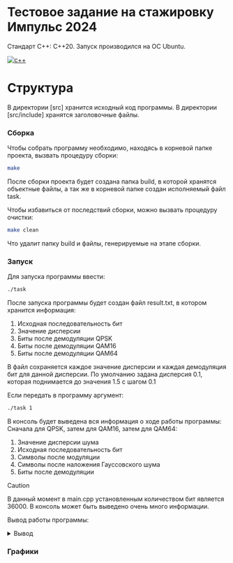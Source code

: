 # Тестовое задание на стажировку Импульс 2024

Стандарт C++: C++20. Запуск производился на ОС Ubuntu.

[![с++](https://skillicons.dev/icons?i=cpp)](https://skillicons.dev)
# Структура

В директории [src] хранится исходный код программы. 
В директории [src/include] хранятся заголовочные файлы.

### Сборка

Чтобы собрать программу необходимо, находясь в корневой папке проекта, вызвать процедуру сборки:
```bash
make
```

После сборки проекта будет создана папка build, в которой хранятся объектные файлы, а так же в корневой папке создан исполняемый файл task.

Чтобы избавиться от последствий сборки, можно вызвать процедуру очистки:
```bash
make clean
```

Что удалит папку build и файлы, генерируемые на этапе сборки.
### Запуск

Для запуска программы ввести:
```bash
./task
```

После запуска программы будет создан файл result.txt, в котором хранится информация:
1. Исходная последовательность бит
2. Значение дисперсии
3. Биты после демодуляции QPSK
4. Биты после демодуляции QAM16
5. Биты после демодуляции QAM64

В файл сохраняется каждое значение дисперсии и каждая демодуляция бит для данной дисперсии. По умолчанию задана дисперсия 0.1, которая поднимается до значения 1.5 с шагом 0.1

Если передать в программу аргумент:
```bash
./task 1 
```

В консоль будет выведена вся информация о ходе работы программы:
Сначала для QPSK, затем для QAM16, затем для QAM64:
1. Значение дисперсии шума
2. Исходная последовательность бит
3. Символы после модуляции
4. Символы после наложения Гауссовского шума
5. Биты после демодуляции

> [!CAUTION]
> В данный момент в main.cpp установленным количеством бит является 36000. В консоль может быть выведено очень много информации.

Вывод работы программы:

<details>
    <summary>Вывод</summary>
    
    ...
    Dispersion: 1.2

    Bits before any modulation:
    1 1 0 0 0 0 0 1 0 1 1 0 0 1 1 0 0 1 1 1 1 0 0 0 1 0 0 0 1 0 0 1 1 0 1 1 1 1 0 1 0 0 1 1 1 1 1 1 0 1 0 1 1 1 1 1 1 0 1 1 0 0 0 0 0 1 1 1 1 0 0 1 0 0 0 1 1 0 1 1 1 1 0 0 0 1 1 0 1 1 1 0 1 1 0 1 0 1 1 1 1 1 1 1 1 1 1 0 1 0 1 0 1 1 1 0 1 0 0 0 1 1 0 0 0 0 0 0 0 1 0 1 0 1 1 0 0 0 0 0 0 0 0 1 1 1 1 0 0 1 1 1 0 1 0 0 0 0 1 0 1 1 1 1 0 0 1 0 0 0 0 0 0 1 0 1 0 1 0 0 1 1 0 1 0 0 0 0 0 1 0 1 0 0 0 0 0 0 0 1 0 1 1 0 0 1 1 0 1 1 1 0 0 1 1 1 1 1 1 1 0 0 0 0 0 0 0 0 0 1 1 0 0 1 0 0 0 0 0 1 1 1 1 0 0 1 1 1 0 0 0 1 0 0 1 0 1 0 1 1 1 0 0 1 1 0 1 0 0 1 1 0 1 1 0 1 0 1 1 0 1 1 1 0 0 1 0 1 1 1 0 0 0 0 1 1 1 0 1 1 1 1 1 0 0 1 0 0 0 1 0 0 0 0 0 0 1 0 1 0 0 0 0 0 0 1 1 1 1 1 1 0 0 0 1 0 0 1 0 0 0 0 0 0 0 0 1 1 1 0 1 1 0 1 1 1 0 0 0 1 

    QPSK mod result:
    (1,1) (-1,-1) (-1,-1) (-1,1) (-1,1) (1,-1) (-1,1) (1,-1) (-1,1) (1,1) (1,-1) (-1,-1) (1,-1) (-1,-1) (1,-1) (-1,1) (1,-1) (1,1) (1,1) (-1,1) (-1,-1) (1,1) (1,1) (1,1) (-1,1) (-1,1) (1,1) (1,1) (1,-1) (1,1) (-1,-1) (-1,-1) (-1,1) (1,1) (1,-1) (-1,1) (-1,-1) (-1,1) (1,-1) (1,1) (1,1) (-1,-1) (-1,1) (1,-1) (1,1) (1,-1) (1,1) (-1,1) (-1,1) (1,1) (1,1) (1,1) (1,1) (1,-1) (1,-1) (1,-1) (1,1) (1,-1) (1,-1) (-1,-1) (1,1) (-1,-1) (-1,-1) (-1,-1) (-1,1) (-1,1) (-1,1) (1,-1) (-1,-1) (-1,-1) (-1,-1) (-1,1) (1,1) (1,-1) (-1,1) (1,1) (-1,1) (-1,-1) (-1,-1) (1,-1) (1,1) (1,1) (-1,-1) (1,-1) (-1,-1) (-1,-1) (-1,1) (-1,1) (-1,1) (-1,-1) (1,1) (-1,1) (-1,-1) (-1,-1) (-1,1) (-1,1) (-1,-1) (-1,-1) (-1,-1) (-1,1) (-1,1) (1,-1) (-1,1) (1,-1) (1,1) (1,-1) (-1,1) (1,1) (1,1) (1,1) (-1,-1) (-1,-1) (-1,-1) (-1,-1) (-1,1) (1,-1) (-1,1) (-1,-1) (-1,-1) (-1,1) (1,1) (1,-1) (-1,1) (1,1) (-1,-1) (-1,1) (-1,-1) (1,-1) (1,-1) (1,1) (1,-1) (-1,1) (1,-1) (1,-1) (-1,1) (1,-1) (1,1) (-1,1) (-1,1) (1,-1) (1,1) (1,-1) (-1,1) (-1,1) (1,1) (-1,-1) (-1,-1) (1,1) (1,-1) (1,1) (1,1) (1,-1) (-1,1) (-1,-1) (-1,1) (-1,-1) (-1,-1) (-1,-1) (1,-1) (1,-1) (-1,-1) (-1,-1) (-1,1) (1,1) (1,1) (1,-1) (-1,-1) (1,-1) (-1,1) (-1,-1) (-1,-1) (-1,-1) (-1,-1) (1,1) (1,-1) (1,1) (-1,1) (1,1) (-1,-1) (-1,1) 
    Noisy symbols:
    (-0.304182,0.853641) (-2.29023,-0.178852) (-0.106197,-0.960077) (-1.63196,1.04033) (-0.759161,1.55504) (1.44607,1.54961) (-0.0599101,2.22516) (0.595824,-1.15341) (0.570105,0.175414) (-2.20684,-0.12301) (0.374121,-1.92729) (-0.939558,-3.41835) (0.9842,-2.07355) (-1.81535,-1.22162) (2.0299,-1.08849) (-1.89913,1.45229) (1.96708,0.682768) (1.80708,0.597721) (1.05578,2.45383) (0.381042,0.657863) (-1.1573,-2.57713) (1.08672,0.434849) (0.987709,3.00792) (0.621692,0.51327) (-2.91559,0.271648) (-0.0434334,-0.185746) (-0.590683,2.32564) (2.88348,-0.166099) (0.805715,-0.809513) (-1.39237,2.70181) (-1.01698,-0.318453) (-2.43705,-0.381279) (-0.331202,2.3401) (0.863168,-0.722867) (0.73739,0.129206) (-2.25799,0.498515) (-2.32113,-1.16182) (-1.09893,1.89533) (0.919907,-0.884982) (2.37009,1.02261) (2.59323,0.810581) (-0.459314,0.322593) (-0.92919,1.15913) (-1.22292,-0.8477) (0.728609,2.18872) (2.18909,0.116082) (1.05116,0.109717) (-1.14611,3.40573) (-4.42789,1.93098) (0.682682,2.61438) (0.505632,0.406384) (2.92372,0.303773) (1.5894,2.09816) (1.67373,-2.48946) (0.835436,-0.337544) (-0.18676,-2.11055) (2.1013,0.154839) (2.44413,-1.46006) (0.595106,-1.42889) (-1.32876,-1.53933) (1.65689,2.43731) (0.586678,-0.163003) (0.076489,-2.98626) (-2.23351,-0.91577) (-0.138108,2.98838) (-1.17772,1.18923) (-0.308091,-1.23989) (1.96046,1.96462) (-2.24859,-3.34315) (-2.2128,-3.56028) (-1.31927,-1.18629) (0.086091,2.40884) (0.400042,3.44672) (1.38907,-2.2876) (-3.55006,1.37239) (2.43975,0.814793) (-1.47437,2.88449) (-0.0229869,0.26752) (-0.515417,-0.703605) (0.736573,-0.990139) (1.27326,-0.763958) (2.05134,2.7347) (-2.70472,-1.99384) (0.62703,-1.77844) (-1.99628,-1.59526) (-3.99367,1.69597) (-1.31955,1.30492) (-0.00106534,-1.16834) (-1.58902,0.987049) (1.02308,-0.692957) (0.731233,0.778059) (-0.652867,-0.137791) (-2.89217,-1.5941) (-0.551538,-0.706276) (-1.69186,3.37817) (-2.72531,1.27905) (-2.50789,-1.31687) (-0.402334,0.0721651) (-0.0232949,-1.90568) (-0.0200013,1.90767) (-0.943923,0.856884) (-0.418469,-0.222192) (-1.75606,-0.566462) (0.633755,-1.37301) (1.17481,1.4847) (1.04519,-1.17995) (-0.939766,0.878836) (1.03945,0.105733) (1.64055,0.134732) (0.0241842,0.675141) (-3.16287,-0.0388745) (0.23918,-0.0413123) (-0.31034,-1.21853) (-1.32769,-2.89314) (-1.75082,-1.01283) (-0.791374,-0.826688) (-0.137992,1.50151) (-3.68116,-1.92067) (-0.343152,-2.24907) (0.363114,-0.961167) (1.04394,2.52112) (-0.742275,0.34592) (-0.874138,-0.822312) (0.380312,1.31129) (-2.69061,-1.86321) (-2.87672,0.785922) (-1.50848,-0.900566) (-1.40909,-0.483634) (0.894113,-0.487243) (1.22947,1.71037) (2.54198,-0.64406) (-1.32977,0.149234) (2.26552,0.439085) (-0.310341,-1.65568) (-1.58608,0.545958) (1.08348,-1.45968) (1.0901,0.85484) (-0.0883295,0.850976) (0.389468,1.42632) (1.08526,-2.49294) (3.98524,2.26167) (3.36699,-0.309435) (1.21602,1.94441) (-4.50961,1.13603) (0.392106,1.02864) (0.202872,1.57868) (0.868373,-1.09148) (3.30835,0.845906) (2.14992,-2.22042) (-1.14208,1.29701) (-0.704378,1.62788) (0.743219,-0.619659) (-0.777016,1.64157) (-1.83392,-0.552197) (-1.88357,2.46455) (-3.20019,-0.0485992) (-1.04513,0.686625) (-1.25176,-1.2594) (-1.27612,-2.44634) (1.20982,-1.61002) (-0.786576,-3.14054) (-0.575526,0.52416) (-0.210045,1.14342) (1.24643,0.799085) (1.22137,0.568088) (-0.00553549,1.1112) (-0.204496,-0.315511) (2.15355,-1.03936) (-2.17588,2.80034) (-1.97477,-1.0515) (0.696004,-2.28792) (-5.44637,-1.09448) (-1.91329,-1.19982) (-0.593929,1.3972) (2.40705,-3.16453) (1.36882,-0.293611) (0.368992,0.46123) (0.637794,3.62403) (0.390893,-1.66201) (-1.50099,-0.0736788) 
    Bits after demod:
    0 1 0 0 0 0 0 1 0 1 1 1 0 1 1 0 1 1 0 0 1 0 0 0 1 0 0 0 1 0 0 1 1 1 1 1 1 1 1 1 0 0 1 1 1 1 1 1 0 1 0 0 0 1 1 0 1 0 0 1 0 0 0 0 0 1 1 0 1 1 0 1 0 0 0 1 1 0 1 1 1 1 0 1 0 1 0 0 1 1 1 1 1 1 0 1 0 1 1 1 1 1 1 1 1 1 1 0 1 0 0 0 1 1 1 0 1 0 0 0 1 1 1 0 1 0 0 0 0 1 0 1 0 0 1 1 0 0 0 0 0 0 1 1 1 1 1 0 0 1 1 1 0 1 0 1 0 0 1 0 1 0 1 1 0 0 1 0 0 0 0 1 0 1 0 0 0 1 1 0 1 1 0 0 0 0 0 0 0 1 0 1 0 0 0 1 0 0 0 1 0 1 0 0 0 0 1 0 1 1 1 0 0 1 1 1 1 1 1 1 0 0 1 0 0 0 0 0 0 0 0 0 0 1 0 0 0 0 1 0 1 1 0 1 0 0 1 1 0 0 0 1 0 0 0 0 1 0 1 1 1 0 0 1 1 1 0 0 0 1 1 0 1 1 0 1 1 1 1 0 1 1 1 0 1 1 0 1 1 1 1 1 1 0 1 1 1 0 0 1 0 1 1 0 0 1 0 0 0 1 0 0 0 1 0 0 0 0 1 0 0 0 0 1 0 1 1 1 1 1 0 1 0 0 1 0 0 1 0 0 1 0 0 0 0 0 0 1 1 0 1 0 1 1 1 1 1 0 0 0 

    QAM16 mod result:
    (-3,3) (-1,-3) (1,-1) (1,-1) (3,-1) (-3,1) (-3,1) (-1,1) (3,1) (-1,3) (3,-3) (3,3) (-1,-1) (3,3) (3,1) (-3,-3) (3,-1) (-1,1) (-1,-3) (3,1) (-3,3) (1,-1) (1,3) (-1,3) (3,-1) (3,3) (1,3) (1,1) (1,3) (-3,1) (-3,3) (-3,-3) (-1,-1) (1,-1) (-3,-3) (-1,-3) (1,3) (3,-1) (-3,-1) (1,-3) (3,3) (1,-3) (-3,-3) (-1,-1) (-3,-1) (-1,3) (-3,-3) (-1,-1) (-3,-3) (-1,-3) (1,-1) (1,-1) (1,3) (3,-1) (3,3) (-3,-3) (-3,-3) (1,-1) (-3,-1) (-1,-3) (1,3) (3,-1) (-1,-3) (1,-3) (3,1) (-1,1) (1,1) (1,-1) (-1,3) (1,-1) (1,3) (-1,-1) (-3,3) (3,-3) (3,1) (1,3) (-3,-1) (-3,-1) (-3,-3) (1,1) (-3,-3) (3,-1) (1,3) (1,-3) (-3,-1) (-3,-3) (3,-3) (3,1) (3,-1) (-1,-3) 
    Noisy symbols:
    (-4.30418,2.85364) (-2.29023,-2.17885) (1.8938,-0.960077) (0.368035,-0.959673) (3.24084,-0.444962) (-2.55393,3.54961) (-2.05991,2.22516) (-1.40418,0.84659) (4.57011,0.175414) (-4.20684,1.87699) (2.37412,-3.92729) (3.06044,0.581654) (-1.0158,-2.07355) (2.18465,2.77838) (4.0299,0.911514) (-3.89913,-2.54771) (3.96708,0.682768) (-0.192917,0.597721) (-0.944223,-1.54617) (4.38104,0.657863) (-3.1573,1.42287) (1.08672,-1.56515) (0.987709,5.00792) (-1.37831,2.51327) (1.08441,-1.72835) (3.95657,1.81425) (-0.590683,4.32564) (2.88348,-0.166099) (0.805715,3.19049) (-5.39237,2.70181) (-3.01698,3.68155) (-4.43705,-2.38128) (-0.331202,0.340096) (0.863168,-2.72287) (-3.26261,-1.87079) (-2.25799,-3.50149) (-0.321132,2.83818) (2.90107,-0.104671) (-3.08009,-0.884982) (2.37009,-2.97739) (4.59323,2.81058) (1.54069,-1.67741) (-2.92919,-2.84087) (-3.22292,-0.8477) (-3.27139,0.188724) (0.189086,4.11608) (-2.94884,-3.89028) (-1.14611,1.40573) (-6.42789,-2.06902) (-1.31732,-1.38562) (0.505632,-1.59362) (2.92372,-1.69623) (1.5894,4.09816) (3.67373,-2.48946) (2.83544,3.66246) (-4.18676,-4.11055) (-1.8987,-3.84516) (2.44413,-1.46006) (-3.40489,-1.42889) (-1.32876,-3.53933) (1.65689,4.43731) (4.58668,-0.163003) (0.076489,-4.98626) (-0.233509,-2.91577) (3.86189,2.98838) (-1.17772,1.18923) (1.69191,-1.23989) (1.96046,1.96462) (-2.24859,0.656845) (-0.212796,-3.56028) (0.680731,2.81371) (0.086091,0.408839) (-3.59996,5.44672) (3.38907,-4.2876) (0.449943,1.37239) (2.43975,2.81479) (-3.47437,0.884487) (-2.02299,0.26752) (-2.51542,-2.7036) (0.736573,1.00986) (-2.72674,-4.76396) (4.05134,0.734697) (-0.704718,2.00616) (0.62703,-3.77844) (-3.99628,-1.59526) (-5.99367,-0.304026) (2.68045,-2.69508) (3.99893,-1.16834) (2.41098,-1.01295) (1.02308,-2.69296) 
    Bits after demod:
    1 1 1 1 0 0 0 0 0 1 1 0 0 1 1 0 0 1 1 1 1 1 0 0 1 1 0 0 1 0 0 1 1 1 0 0 1 1 1 1 0 0 1 1 1 0 1 1 0 0 0 1 1 1 1 1 1 1 0 0 0 0 0 0 1 0 1 1 1 0 0 1 0 1 0 1 1 1 0 0 1 0 0 0 0 1 1 0 0 0 1 0 1 1 0 1 0 1 1 0 1 0 1 1 0 0 0 1 0 1 1 1 1 1 1 0 1 1 1 1 1 1 0 0 1 1 1 1 1 0 0 1 0 0 1 0 0 1 0 0 0 0 0 0 1 1 0 1 0 1 1 1 0 1 0 0 0 0 1 1 1 1 0 0 0 1 1 0 0 0 0 0 0 1 0 0 1 0 0 0 0 0 1 0 0 0 0 0 1 0 0 1 1 1 1 0 0 1 0 1 0 1 1 0 0 1 1 1 0 0 1 0 0 0 1 1 1 1 1 1 1 1 1 1 0 0 0 1 0 1 1 1 0 1 0 0 0 0 0 1 0 0 1 0 0 1 0 0 1 1 1 0 0 0 0 1 1 1 1 1 1 0 0 1 0 1 1 0 1 0 1 0 1 0 0 0 0 0 0 1 1 1 1 0 1 0 1 0 0 0 0 0 1 1 1 1 1 0 1 0 1 1 1 1 1 0 0 0 1 0 0 0 0 0 0 0 1 0 1 0 1 1 0 0 1 1 0 0 1 1 0 1 0 0 1 0 0 1 0 0 1 1 1 1 0 0 1 1 0 1 1 1 0 1 1 1 0 0 1 0 

    QAM64 mod result:
    (-7,5) (5,-3) (-5,-1) (-7,7) (-3,1) (-1,-1) (1,5) (7,7) (7,-3) (-1,7) (-5,-7) (-5,7) (5,-7) (1,7) (-1,-1) (3,3) (7,-1) (5,7) (-1,3) (-7,3) (-7,5) (3,-7) (-7,-1) (-5,-7) (-5,7) (1,5) (-1,-5) (-3,5) (-5,-7) (1,-3) (1,5) (3,-7) (-7,-7) (5,-3) (-1,-1) (7,1) (1,7) (-7,-7) (-5,-1) (-5,-7) (-5,7) (-5,5) (-3,-5) (-5,7) (-5,3) (3,3) (-1,-1) (3,1) (-7,5) (-1,7) (-5,7) (1,-7) (-3,-7) (-7,1) (7,-1) (-3,1) (-7,-3) (-1,-7) (3,3) (-5,5) 
    Noisy symbols:
    (-8.30418,4.85364) (3.70977,-2.17885) (-4.1062,-0.960077) (-7.63196,7.04033) (-2.75916,1.55504) (-0.553935,1.54961) (1.94009,6.22516) (6.59582,6.84659) (8.57011,-3.82459) (-4.20684,5.87699) (-5.62588,-7.92729) (-4.93956,4.58165) (4.9842,-8.07355) (0.184655,6.77838) (0.029895,-1.08849) (2.10087,3.45229) (7.96708,0.682768) (5.80708,6.59772) (-0.944223,4.45383) (-5.61896,2.65786) (-7.1573,3.42287) (3.08672,-7.56515) (-7.01229,1.00792) (-5.37831,-7.48673) (-6.91559,6.27165) (1.95657,3.81425) (-2.59068,-3.67436) (-1.11652,3.8339) (-5.19429,-6.80951) (-1.39237,-1.29819) (0.983023,5.68155) (1.56295,-6.38128) (-6.3312,-5.6599) (4.86317,-4.72287) (-1.26261,0.129206) (5.74201,0.498515) (-0.321132,6.83818) (-7.09893,-6.10467) (-5.08009,-0.884982) (-3.62991,-6.97739) (-3.40677,6.81058) (-4.45931,6.32259) (-2.92919,-4.84087) (-7.22292,7.1523) (-5.27139,4.18872) (4.18909,4.11608) (-0.948837,-1.89028) (2.85389,3.40573) (-10.4279,5.93098) (-1.31732,8.61438) (-5.49437,6.40638) (2.92372,-7.69623) (-2.4106,-5.90184) (-6.32627,-0.489458) (6.83544,-0.337544) (-4.18676,-0.11055) (-5.8987,-3.84516) (0.444126,-7.46006) (2.59511,2.57111) (-5.32876,4.46067) 
    Bits after demod:
    1 1 1 1 1 1 0 1 0 1 0 1 0 1 1 0 0 1 1 1 1 0 0 0 1 0 0 0 1 0 1 0 0 0 1 1 1 1 1 1 0 0 1 1 1 1 1 1 0 1 1 0 0 0 1 1 0 0 0 1 0 0 0 0 0 1 1 1 0 0 0 1 1 1 1 1 1 0 1 1 1 1 0 0 0 1 1 1 0 0 1 0 1 1 0 1 1 0 0 1 1 1 1 1 1 1 1 0 1 1 0 0 1 1 1 0 1 0 0 1 1 0 1 0 0 0 0 0 0 1 0 1 1 0 0 0 0 0 0 0 0 0 0 1 1 1 1 0 0 0 1 0 1 1 0 0 0 1 0 0 1 0 1 0 1 0 1 1 0 0 0 0 0 1 0 1 1 0 1 1 1 1 0 1 0 0 0 0 0 1 0 0 0 0 1 0 0 0 0 0 1 1 1 0 1 0 0 0 1 1 1 0 0 1 1 0 1 1 1 0 1 1 0 0 0 0 0 0 0 1 1 0 0 1 0 0 0 0 1 0 1 1 1 0 1 0 1 1 1 0 0 1 0 0 1 0 1 0 1 1 1 0 0 0 1 1 0 0 0 1 1 1 0 1 1 0 0 1 1 0 1 1 1 0 1 1 0 1 1 1 1 1 1 0 0 0 0 0 1 1 1 1 1 0 0 1 0 0 0 1 0 1 0 0 1 0 1 0 0 1 1 0 0 0 0 1 1 1 1 1 0 1 1 0 0 1 0 1 0 0 0 1 0 0 0 1 0 0 1 0 1 1 0 1 1 1 0 0 0 1 

    Dispersion: 1.3

    Bits before any modulation:
    1 1 0 0 0 0 0 1 0 1 1 0 0 1 1 0 0 1 1 1 1 0 0 0 1 0 0 0 1 0 0 1 1 0 1 1 1 1 0 1 0 0 1 1 1 1 1 1 0 1 0 1 1 1 1 1 1 0 1 1 0 0 0 0 0 1 1 1 1 0 0 1 0 0 0 1 1 0 1 1 1 1 0 0 0 1 1 0 1 1 1 0 1 1 0 1 0 1 1 1 1 1 1 1 1 1 1 0 1 0 1 0 1 1 1 0 1 0 0 0 1 1 0 0 0 0 0 0 0 1 0 1 0 1 1 0 0 0 0 0 0 0 0 1 1 1 1 0 0 1 1 1 0 1 0 0 0 0 1 0 1 1 1 1 0 0 1 0 0 0 0 0 0 1 0 1 0 1 0 0 1 1 0 1 0 0 0 0 0 1 0 1 0 0 0 0 0 0 0 1 0 1 1 0 0 1 1 0 1 1 1 0 0 1 1 1 1 1 1 1 0 0 0 0 0 0 0 0 0 1 1 0 0 1 0 0 0 0 0 1 1 1 1 0 0 1 1 1 0 0 0 1 0 0 1 0 1 0 1 1 1 0 0 1 1 0 1 0 0 1 1 0 1 1 0 1 0 1 1 0 1 1 1 0 0 1 0 1 1 1 0 0 0 0 1 1 1 0 1 1 1 1 1 0 0 1 0 0 0 1 0 0 0 0 0 0 1 0 1 0 0 0 0 0 0 1 1 1 1 1 1 0 0 0 1 0 0 1 0 0 0 0 0 0 0 0 1 1 1 0 1 1 0 1 1 1 0 0 0 1 

    QPSK mod result:
    (1,1) (-1,-1) (-1,-1) (-1,1) (-1,1) (1,-1) (-1,1) (1,-1) (-1,1) (1,1) (1,-1) (-1,-1) (1,-1) (-1,-1) (1,-1) (-1,1) (1,-1) (1,1) (1,1) (-1,1) (-1,-1) (1,1) (1,1) (1,1) (-1,1) (-1,1) (1,1) (1,1) (1,-1) (1,1) (-1,-1) (-1,-1) (-1,1) (1,1) (1,-1) (-1,1) (-1,-1) (-1,1) (1,-1) (1,1) (1,1) (-1,-1) (-1,1) (1,-1) (1,1) (1,-1) (1,1) (-1,1) (-1,1) (1,1) (1,1) (1,1) (1,1) (1,-1) (1,-1) (1,-1) (1,1) (1,-1) (1,-1) (-1,-1) (1,1) (-1,-1) (-1,-1) (-1,-1) (-1,1) (-1,1) (-1,1) (1,-1) (-1,-1) (-1,-1) (-1,-1) (-1,1) (1,1) (1,-1) (-1,1) (1,1) (-1,1) (-1,-1) (-1,-1) (1,-1) (1,1) (1,1) (-1,-1) (1,-1) (-1,-1) (-1,-1) (-1,1) (-1,1) (-1,1) (-1,-1) (1,1) (-1,1) (-1,-1) (-1,-1) (-1,1) (-1,1) (-1,-1) (-1,-1) (-1,-1) (-1,1) (-1,1) (1,-1) (-1,1) (1,-1) (1,1) (1,-1) (-1,1) (1,1) (1,1) (1,1) (-1,-1) (-1,-1) (-1,-1) (-1,-1) (-1,1) (1,-1) (-1,1) (-1,-1) (-1,-1) (-1,1) (1,1) (1,-1) (-1,1) (1,1) (-1,-1) (-1,1) (-1,-1) (1,-1) (1,-1) (1,1) (1,-1) (-1,1) (1,-1) (1,-1) (-1,1) (1,-1) (1,1) (-1,1) (-1,1) (1,-1) (1,1) (1,-1) (-1,1) (-1,1) (1,1) (-1,-1) (-1,-1) (1,1) (1,-1) (1,1) (1,1) (1,-1) (-1,1) (-1,-1) (-1,1) (-1,-1) (-1,-1) (-1,-1) (1,-1) (1,-1) (-1,-1) (-1,-1) (-1,1) (1,1) (1,1) (1,-1) (-1,-1) (1,-1) (-1,1) (-1,-1) (-1,-1) (-1,-1) (-1,-1) (1,1) (1,-1) (1,1) (-1,1) (1,1) (-1,-1) (-1,1) 
    Noisy symbols:
    (-0.412863,0.841444) (-2.39775,-0.110423) (-0.0317137,-0.95675) (-1.68463,1.04369) (-0.739091,1.60129) (1.48324,1.76208) (0.0184307,2.32725) (0.562143,-1.16619) (0.700947,0.106699) (-2.47408,-0.216594) (0.321965,-2.00456) (-0.934522,-3.61987) (0.982884,-2.16301) (-1.88329,-1.24008) (2.11572,-1.09586) (-1.97405,1.48999) (2.04767,0.822999) (1.87434,0.564198) (1.06042,2.57498) (0.496129,0.629351) (-1.17041,-2.70856) (1.09395,0.387753) (0.986685,3.17525) (0.590166,0.47271) (-3.07522,0.210952) (0.0362805,-0.284558) (-0.72324,2.43611) (3.04044,-0.263274) (0.789524,-0.79364) (-1.59173,2.84362) (-1.01839,-0.261657) (-2.55681,-0.329719) (-0.275469,2.45177) (0.851765,-0.866439) (0.715506,0.223307) (-2.36283,0.456724) (-2.43123,-1.1753) (-1.10718,1.96994) (0.913233,-0.875397) (2.48426,1.0245) (2.726,0.794796) (-0.414257,0.432809) (-0.923289,1.17239) (-1.40817,-0.835008) (0.705994,2.28778) (2.28818,0.209089) (1.05543,0.0355267) (-1.15829,3.60621) (-4.71354,2.00856) (0.656239,2.74891) (0.464434,0.356916) (3.08403,0.245754) (1.63852,2.18967) (1.72987,-2.61358) (0.821723,-0.282339) (-0.285657,-2.2031) (2.19308,0.0844085) (2.56447,-1.4984) (0.561365,-1.46463) (-1.35616,-1.58427) (1.71163,2.55708) (0.718901,-0.0932538) (0.166196,-3.15178) (-2.3363,-0.908751) (-0.0662833,3.15407) (-1.19253,1.205) (-0.250432,-1.42655) (2.0405,2.21167) (-2.35264,-3.53842) (-2.31386,-3.77363) (-1.34587,-1.20181) (0.176599,2.52624) (0.350046,3.65061) (1.42149,-2.3949) (-3.76256,1.40342) (2.55973,0.799359) (-1.5139,3.04153) (0.0584309,0.373147) (-0.475035,-0.678905) (0.714621,-0.989318) (1.29603,-0.910955) (2.13895,2.87925) (-2.84678,-2.07666) (0.595949,-1.84331) (-2.07931,-1.64486) (-4.24315,1.92064) (-1.34618,1.33033) (0.0821792,-1.34904) (-1.63811,0.98597) (1.19167,-0.66737) (0.708835,0.759564) (-0.623939,-0.232607) (-3.04985,-1.64361) (-0.514166,-0.681799) (-1.74952,3.57635) (-2.86909,1.3023) (-2.63355,-1.34328) (-0.352528,0.161512) (0.0580972,-1.98116) (0.0616653,1.98331) (-0.939249,0.844957) (-0.536675,-0.157374) (-1.81906,-0.697) (0.603235,-1.40409) (1.18938,1.52509) (1.04895,-1.19495) (-0.934746,0.868739) (1.04274,0.0312112) (1.69393,0.0626262) (-0.0571338,0.64807) (-3.34311,0.0412193) (0.342444,0.0385784) (-0.252868,-1.23675) (-1.35499,-3.0509) (-1.81339,-1.18056) (-0.940655,-0.812245) (-0.0661585,1.5433) (-3.90459,-1.99739) (-0.288415,-2.35316) (0.476707,-1.1246) (1.0476,2.64788) (-0.887464,0.45808) (-0.863649,-0.974172) (0.328671,1.33723) (-2.83149,-1.93515) (-3.03311,0.768083) (-1.55086,-0.892279) (-1.60984,-0.440603) (0.885289,-0.444513) (1.2486,1.76957) (2.67047,-0.614398) (-1.35725,0.0783367) (2.37098,0.559008) (-0.419536,-1.71032) (-1.63492,0.508121) (1.09043,-1.49799) (1.0976,0.842744) (-0.0123569,0.838557) (0.505257,1.46185) (1.09237,-2.61735) (4.23401,2.36681) (3.56424,-0.251887) (1.40069,2.02311) (-4.80208,1.14737) (0.341448,1.03102) (0.303111,1.79358) (1.02407,-1.0991) (3.50071,0.833065) (2.24574,-2.32212) (-1.32059,1.32176) (-0.84641,1.68021) (0.721821,-0.587964) (-0.758434,1.69503) (-1.90341,-0.51488) (-1.9572,2.5866) (-3.38354,0.0306842) (-1.04889,0.827177) (-1.27274,-1.28102) (-1.4658,-2.56687) (1.22731,-1.66085) (-0.76879,-3.31892) (-0.540153,0.651173) (-0.144216,1.15538) (1.26697,0.782342) (1.23982,0.532095) (-0.0893301,1.28714) (-0.138204,-0.25847) (2.24968,-1.04264) (-2.27387,2.95037) (-2.056,-1.0558) (0.837338,-2.39525) (-5.8169,-1.10235) (-1.9894,-1.21647) (-0.726757,1.4303) (2.5243,-3.34491) (1.39955,-0.401412) (0.483075,0.416333) (0.60761,3.8427) (0.506801,-1.71718) (-1.54273,-0.163152) 
    Bits after demod:
    0 1 0 0 0 0 0 1 0 1 1 1 1 1 1 0 1 1 0 0 1 0 0 0 1 0 0 0 1 0 0 1 1 1 1 1 1 1 1 1 0 0 1 1 1 1 1 1 0 1 1 0 0 1 1 0 1 0 0 1 0 0 0 0 0 1 1 0 1 1 0 1 0 0 0 1 1 0 1 1 1 1 0 1 0 1 0 0 1 1 1 1 1 1 0 1 0 1 1 1 1 1 1 1 1 1 1 0 1 0 0 0 1 1 1 0 1 0 0 0 1 1 1 0 1 0 0 0 0 1 0 1 0 0 1 1 0 0 0 0 0 0 1 1 1 1 1 0 0 1 1 1 0 1 1 1 0 0 1 0 1 0 1 1 0 0 1 0 0 0 0 1 0 1 1 0 0 1 1 0 1 1 0 0 0 0 0 0 0 1 0 1 0 0 0 1 1 0 1 1 0 1 0 0 0 0 1 0 1 1 1 0 0 1 1 1 1 1 0 1 0 1 1 1 0 0 0 0 0 0 0 0 0 1 0 0 0 0 1 0 1 1 0 1 0 0 1 1 0 0 0 1 0 0 0 0 1 0 1 1 1 0 0 1 1 1 0 0 0 1 1 0 1 1 0 1 1 1 1 0 1 1 1 0 1 1 0 1 1 1 1 1 1 0 1 1 1 0 0 1 0 1 1 0 0 1 0 0 0 1 0 1 0 1 0 0 0 0 1 0 0 0 0 1 0 1 1 1 1 1 0 1 0 0 1 0 0 1 0 0 1 0 0 0 0 0 0 1 1 0 1 0 1 1 1 1 1 0 0 0 

    QAM16 mod result:
    (-3,3) (-1,-3) (1,-1) (1,-1) (3,-1) (-3,1) (-3,1) (-1,1) (3,1) (-1,3) (3,-3) (3,3) (-1,-1) (3,3) (3,1) (-3,-3) (3,-1) (-1,1) (-1,-3) (3,1) (-3,3) (1,-1) (1,3) (-1,3) (3,-1) (3,3) (1,3) (1,1) (1,3) (-3,1) (-3,3) (-3,-3) (-1,-1) (1,-1) (-3,-3) (-1,-3) (1,3) (3,-1) (-3,-1) (1,-3) (3,3) (1,-3) (-3,-3) (-1,-1) (-3,-1) (-1,3) (-3,-3) (-1,-1) (-3,-3) (-1,-3) (1,-1) (1,-1) (1,3) (3,-1) (3,3) (-3,-3) (-3,-3) (1,-1) (-3,-1) (-1,-3) (1,3) (3,-1) (-1,-3) (1,-3) (3,1) (-1,1) (1,1) (1,-1) (-1,3) (1,-1) (1,3) (-1,-1) (-3,3) (3,-3) (3,1) (1,3) (-3,-1) (-3,-1) (-3,-3) (1,1) (-3,-3) (3,-1) (1,3) (1,-3) (-3,-1) (-3,-3) (3,-3) (3,1) (3,-1) (-1,-3) 
    Noisy symbols:
    (-4.41286,2.84144) (-2.39775,-2.11042) (1.96829,-0.95675) (0.315372,-0.956312) (3.26091,-0.398708) (-2.51676,3.76208) (-1.98157,2.32725) (-1.43786,0.833806) (4.70095,0.106699) (-4.47408,1.78341) (2.32196,-4.00456) (3.06548,0.380125) (-1.01712,-2.16301) (2.11671,2.75992) (4.11572,0.90414) (-3.97405,-2.51001) (4.04767,0.822999) (-0.12566,0.564198) (-0.939575,-1.42502) (4.49613,0.629351) (-3.17041,1.29144) (1.09395,-1.61225) (0.986685,5.17525) (-1.40983,2.47271) (0.924776,-1.78905) (4.03628,1.71544) (-0.72324,4.43611) (3.04044,-0.263274) (0.789524,3.20636) (-5.59173,2.84362) (-3.01839,3.73834) (-4.55681,-2.32972) (-0.275469,0.451771) (0.851765,-2.86644) (-3.28449,-1.77669) (-2.36283,-3.54328) (-0.431227,2.8247) (2.89282,-0.0300602) (-3.08677,-0.875397) (2.48426,-2.9755) (4.726,2.7948) (1.58574,-1.56719) (-2.92329,-2.82761) (-3.40817,-0.835008) (-3.29401,0.287784) (0.288177,4.20909) (-2.94457,-3.96447) (-1.15829,1.60621) (-6.71354,-1.99144) (-1.34376,-1.25109) (0.464434,-1.64308) (3.08403,-1.75425) (1.63852,4.18967) (3.72987,-2.61358) (2.82172,3.71766) (-4.28566,-4.2031) (-1.80692,-3.91559) (2.56447,-1.4984) (-3.43864,-1.46463) (-1.35616,-3.58427) (1.71163,4.55708) (4.7189,-0.0932538) (0.166196,-5.15178) (-0.336301,-2.90875) (3.93372,3.15407) (-1.19253,1.205) (1.74957,-1.42655) (2.0405,2.21167) (-2.35264,0.461583) (-0.313862,-3.77363) (0.654125,2.79819) (0.176599,0.526242) (-3.64995,5.65061) (3.42149,-4.3949) (0.237438,1.40342) (2.55973,2.79936) (-3.5139,1.04153) (-1.94157,0.373147) (-2.47503,-2.67891) (0.714621,1.01068) (-2.70397,-4.91095) (4.13895,0.879255) (-0.846777,1.92334) (0.595949,-3.84331) (-4.07931,-1.64486) (-6.24315,-0.0793613) (2.65382,-2.66967) (4.08218,-1.34904) (2.36189,-1.01403) (1.19167,-2.66737) 
    Bits after demod:
    1 1 1 1 0 0 0 0 0 1 1 0 0 1 1 0 0 1 1 1 1 1 0 0 1 1 0 1 1 0 0 1 1 1 0 0 1 1 1 1 1 1 1 1 1 0 1 1 0 0 0 1 1 1 1 1 1 1 0 0 0 0 0 0 1 1 0 0 1 0 0 1 0 1 0 1 1 1 0 0 1 0 0 0 0 1 1 0 0 0 1 0 1 1 0 1 0 1 1 0 1 1 0 0 0 0 0 1 0 1 1 1 1 1 1 0 1 1 1 1 1 1 0 0 1 1 1 1 1 0 0 1 0 0 1 0 0 1 0 0 0 0 0 0 1 1 0 1 0 1 1 1 0 1 0 0 0 0 1 1 1 1 0 0 0 1 1 0 0 0 0 0 0 1 0 0 1 0 0 0 0 0 1 0 0 0 0 0 1 0 0 1 1 1 1 0 0 1 0 1 0 1 1 0 0 1 1 1 0 0 1 0 0 0 1 1 1 1 1 1 1 1 1 1 0 0 0 1 0 1 1 1 0 1 0 0 0 0 0 1 0 0 1 0 0 1 0 0 1 1 1 0 0 0 0 1 1 1 1 1 1 0 0 1 0 1 1 0 1 1 1 1 1 0 0 0 0 0 0 1 1 1 1 0 1 0 1 0 0 0 0 0 1 1 1 1 1 0 1 0 1 1 1 1 1 0 0 0 1 0 0 1 0 0 0 0 1 0 1 0 1 1 0 0 1 1 0 0 1 0 0 1 0 0 1 0 1 1 1 1 1 1 1 0 0 0 1 1 0 1 0 0 0 1 1 1 0 0 1 0 

    QAM64 mod result:
    (-7,5) (5,-3) (-5,-1) (-7,7) (-3,1) (-1,-1) (1,5) (7,7) (7,-3) (-1,7) (-5,-7) (-5,7) (5,-7) (1,7) (-1,-1) (3,3) (7,-1) (5,7) (-1,3) (-7,3) (-7,5) (3,-7) (-7,-1) (-5,-7) (-5,7) (1,5) (-1,-5) (-3,5) (-5,-7) (1,-3) (1,5) (3,-7) (-7,-7) (5,-3) (-1,-1) (7,1) (1,7) (-7,-7) (-5,-1) (-5,-7) (-5,7) (-5,5) (-3,-5) (-5,7) (-5,3) (3,3) (-1,-1) (3,1) (-7,5) (-1,7) (-5,7) (1,-7) (-3,-7) (-7,1) (7,-1) (-3,1) (-7,-3) (-1,-7) (3,3) (-5,5) 
    Noisy symbols:
    (-8.41286,4.84144) (3.60225,-2.11042) (-4.03171,-0.95675) (-7.68463,7.04369) (-2.73909,1.60129) (-0.516762,1.76208) (2.01843,6.32725) (6.56214,6.83381) (8.70095,-3.8933) (-4.47408,5.78341) (-5.67804,-8.00456) (-4.93452,4.38013) (4.98288,-8.16301) (0.116709,6.75992) (0.11572,-1.09586) (2.02595,3.48999) (8.04767,0.822999) (5.87434,6.5642) (-0.939575,4.57498) (-5.50387,2.62935) (-7.17041,3.29144) (3.09395,-7.61225) (-7.01332,1.17525) (-5.40983,-7.52729) (-7.07522,6.21095) (2.03628,3.71544) (-2.72324,-3.56389) (-0.959559,3.73673) (-5.21048,-6.79364) (-1.59173,-1.15638) (0.981609,5.73834) (1.44319,-6.32972) (-6.27547,-5.54823) (4.85177,-4.86644) (-1.28449,0.223307) (5.63717,0.456724) (-0.431227,6.8247) (-7.10718,-6.03006) (-5.08677,-0.875397) (-3.51574,-6.9755) (-3.274,6.7948) (-4.41426,6.43281) (-2.92329,-4.82761) (-7.40817,7.16499) (-5.29401,4.28778) (4.28818,4.20909) (-0.944574,-1.96447) (2.84171,3.60621) (-10.7135,6.00856) (-1.34376,8.74891) (-5.53557,6.35692) (3.08403,-7.75425) (-2.36148,-5.81033) (-6.27013,-0.613579) (6.82172,-0.282339) (-4.28566,-0.203096) (-5.80692,-3.91559) (0.56447,-7.4984) (2.56136,2.53537) (-5.35616,4.41573) 
    Bits after demod:
    1 1 1 1 1 1 0 1 0 1 0 1 0 1 1 0 0 1 1 1 1 0 0 0 1 0 0 0 1 0 1 0 0 0 1 1 1 1 1 1 0 1 1 1 1 1 1 1 0 1 1 0 0 0 1 1 0 0 0 1 1 1 1 0 0 1 1 1 0 0 0 1 1 1 1 1 1 0 1 1 1 1 0 0 0 1 1 1 0 0 1 0 1 1 0 1 1 0 1 0 0 0 1 1 1 1 1 0 1 1 0 0 1 1 1 0 1 0 0 1 1 0 1 0 0 0 0 0 0 1 0 1 1 0 0 0 0 0 0 0 0 0 0 1 1 1 1 0 0 0 1 0 1 1 0 1 0 1 0 0 1 0 1 0 1 0 1 1 0 0 0 0 0 1 0 1 1 0 1 1 1 1 0 1 0 0 0 0 0 1 0 0 0 0 1 0 0 0 0 0 1 1 1 0 1 0 0 0 1 1 1 0 0 1 1 0 1 1 1 0 1 1 0 0 0 0 0 0 0 1 1 0 0 1 0 0 0 0 1 0 1 1 1 0 1 0 1 1 1 0 0 1 0 0 1 0 1 0 1 1 1 0 0 0 1 1 0 0 0 1 1 1 0 1 1 0 0 1 1 0 1 1 1 0 1 1 0 1 1 1 1 1 1 0 0 0 0 0 1 1 1 1 1 0 0 1 0 0 0 1 0 1 0 0 1 0 1 0 0 1 1 0 0 0 0 1 1 1 1 1 0 1 1 0 0 1 0 1 0 0 0 1 0 0 0 1 0 0 1 0 1 1 0 1 1 1 0 0 0 1 

</details>

### Графики
